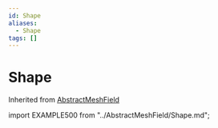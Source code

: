 ```yaml
---
id: Shape
aliases:
  - Shape
tags: []
---
```


# Shape

Inherited from [AbstractMeshField](/docs-api/AbstractMeshField)

import EXAMPLE500 from "../AbstractMeshField/Shape.md";

<EXAMPLE500 />
